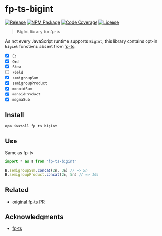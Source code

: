 # fp-ts-bigint
[![Release][]](https://github.com/EricCrosson/fp-ts-bigint/actions/workflows/release.yml)
[![NPM Package][]](https://npmjs.org/package/fp-ts-bigint)
[![Code Coverage][]](https://codecov.io/gh/EricCrosson/fp-ts-bigint)
[![License][]](https://opensource.org/licenses/ISC)

[release]: https://github.com/EricCrosson/fp-ts-bigint/actions/workflows/release.yml/badge.svg?branch=master&event=push
[npm package]: https://img.shields.io/npm/v/fp-ts-bigint.svg
[code coverage]: https://codecov.io/gh/EricCrosson/fp-ts-bigint/branch/master/graph/badge.svg
[license]: https://img.shields.io/badge/License-ISC-blue.svg

> BigInt library for fp-ts

As not every JavaScript runtime supports `BigInt`, this library contains opt-in
`bigint` functions absent from [fp-ts](https://github.com/gcanti/fp-ts):

- [X] `Eq`
- [X] `Ord`
- [X] `Show`
- [ ] `Field`
- [X] `semigroupSum`
- [X] `semigroupProduct`
- [X] `monoidSum`
- [X] `monoidProduct`
- [X] `magmaSub`

## Install

``` shell
npm install fp-ts-bigint
```

## Use

Same as fp-ts

``` typescript
import * as B from 'fp-ts-bigint'

B.semigroupSum.concat(2n, 3n) // => 5n
B.semigroupProduct.concat(2n, 5n) // => 10n
```

## Related

- [original fp-ts PR](https://github.com/gcanti/fp-ts/pull/1386)

## Acknowledgments

- [fp-ts](https://github.com/gcanti/fp-ts)
